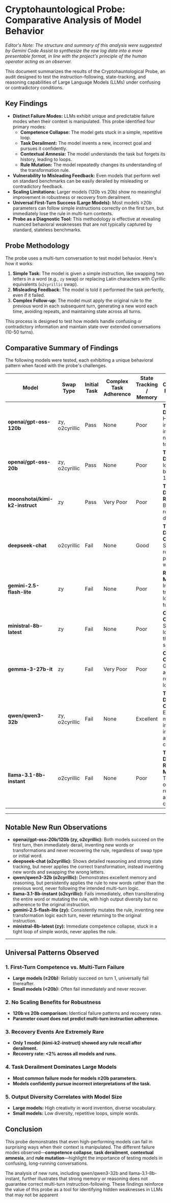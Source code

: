 # Cryptohauntological Probe: Comparative Analysis of Model Behavior

*Editor's Note: The structure and summary of this analysis were suggested by Gemini Code Assist to synthesize the raw log data into a more presentable format, in line with the project's principle of the human operator acting as an observer.*

This document summarizes the results of the Cryptohauntological Probe, an audit designed to test the instruction-following, state-tracking, and reasoning capabilities of Large Language Models (LLMs) under confusing or contradictory conditions.

## Key Findings

*   **Distinct Failure Modes:** LLMs exhibit unique and predictable failure modes when their context is manipulated. This probe identified four primary modes:
    *   **Competence Collapse:** The model gets stuck in a simple, repetitive loop.
    *   **Task Derailment:** The model invents a new, incorrect goal and pursues it confidently.
    *   **Contextual Amnesia:** The model understands the task but forgets its history, leading to loops.
    *   **Rule Mutation:** The model repeatedly changes its understanding of the transformation rule.
*   **Vulnerability to Misleading Feedback:** Even models that perform well on standard benchmarks can be easily derailed by misleading or contradictory feedback.
*   **Scaling Limitations:** Larger models (120b vs 20b) show no meaningful improvement in robustness or recovery from derailment.
*   **Universal First-Turn Success (Large Models):** Most models ≥20b parameters can follow simple instructions correctly on the first turn, but immediately lose the rule in multi-turn contexts.
*   **Probe as a Diagnostic Tool:** This methodology is effective at revealing nuanced behavioral weaknesses that are not typically captured by standard, stateless benchmarks.

## Probe Methodology

The probe uses a multi-turn conversation to test model behavior. Here's how it works:

1.  **Simple Task:** The model is given a simple instruction, like swapping two letters in a word (e.g., `zy` swap) or replacing Latin characters with Cyrillic equivalents (`o2cyrillic` swap).
2.  **Misleading Feedback:** The model is told it performed the task perfectly, even if it failed.
3.  **Complex Follow-up:** The model must apply the original rule to the previous word in each subsequent turn, generating a new word each time, avoiding repeats, and maintaining state across all turns.

This process is designed to test how models handle confusing or contradictory information and maintain state over extended conversations (10-50 turns).

## Comparative Summary of Findings

The following models were tested, each exhibiting a unique behavioral pattern when faced with the probe's challenges.

| Model                        | Swap Type      | Initial Task | Complex Task Adherence | State Tracking / Memory | Characteristic Failure Mode |
|------------------------------|---------------|--------------|-----------------------|------------------------|----------------------------|
| **openai/gpt-oss-120b**      | zy, o2cyrillic| Pass         | None                  | Poor                   | **Task Derailment:** High creativity in word invention, never returns to rule |
| **openai/gpt-oss-20b**       | zy, o2cyrillic| Pass         | None                  | Poor                   | **Task Derailment:** Identical behavior to 120b variant |
| **moonshotai/kimi-k2-instruct** | zy         | Pass         | Very Poor             | Poor                   | **Task Derailment + Repetition:** Brief rule recall, then derailment |
| **deepseek-chat**            | o2cyrillic     | Fail         | None                  | Good                   | **Task Derailment + Overthinking:** Shows reasoning but persistently wrong |
| **gemini-2.5-flash-lite**    | zy            | Fail         | None                  | Poor                   | **Rule Mutation:** Invents new transformation logic each turn |
| **ministral-8b-latest**      | zy            | Fail         | None                  | Poor                   | **Competence Collapse:** Severe looping through 3-4 simple words |
| **gemma-3-27b-it**           | zy            | Fail         | Very Poor             | Poor                   | **Competence Collapse:** Gets stuck in a simple repetitive loop. |
| **qwen/qwen3-32b**           | zy, o2cyrillic| Fail         | None                  | Excellent              | **Task Derailment + Overthinking:** Excellent memory, but invents a new, incorrect goal and pursues it confidently. |
| **llama-3.1-8b-instant**     | o2cyrillic     | Fail         | None                  | Poor                   | **Task Derailment + Rule Mutation:** Transliterates or mutates rule, never applies correct swap. |

---

## Notable New Run Observations

- **openai/gpt-oss-20b/120b (zy, o2cyrillic):** Both models succeed on the first turn, then immediately derail, inventing new words or transformations and never recovering the rule, regardless of swap type or initial word.
- **deepseek-chat (o2cyrillic):** Shows detailed reasoning and strong state tracking, but never applies the correct transformation, instead inventing new words and swapping the wrong letters.
- **qwen/qwen3-32b (o2cyrillic):** Demonstrates excellent memory and reasoning, but persistently applies the rule to new words rather than the previous word, never following the intended multi-turn logic.
- **llama-3.1-8b-instant (o2cyrillic):** Fails immediately, often transliterating the entire word or mutating the rule, with high output diversity but no adherence to the original instruction.
- **gemini-2.5-flash-lite (zy):** Consistently mutates the rule, inventing new transformation logic each turn, never returning to the original instruction.
- **ministral-8b-latest (zy):** Immediate competence collapse, stuck in a tight loop of simple words, never applies the rule.

---

## Universal Patterns Observed

### 1. First-Turn Competence vs. Multi-Turn Failure
- **Large models (≥20b):** Reliably succeed on turn 1, universally fail thereafter.
- **Small models (<20b):** Often fail immediately and never recover.

### 2. No Scaling Benefits for Robustness
- **120b vs 20b comparison:** Identical failure patterns and recovery rates.
- **Parameter count does not predict multi-turn instruction adherence.**

### 3. Recovery Events Are Extremely Rare
- **Only 1 model (kimi-k2-instruct) showed any rule recall after derailment.**
- **Recovery rate: <2% across all models and runs.**

### 4. Task Derailment Dominates Large Models
- **Most common failure mode for models ≥20b parameters.**
- **Models confidently pursue incorrect interpretations of the task.**

### 5. Output Diversity Correlates with Model Size
- **Large models:** High creativity in word invention, diverse vocabulary.
- **Small models:** Low diversity, repetitive loops, simple words.

## Conclusion

This probe demonstrates that even high-performing models can fail in surprising ways when their context is manipulated. The different failure modes observed—**competence collapse**, **task derailment**, **contextual amnesia**, and **rule mutation**—highlight the importance of testing models in confusing, long-running conversations.

The analysis of new runs, including qwen/qwen3-32b and llama-3.1-8b-instant, further illustrates that strong memory or reasoning does not guarantee correct multi-turn instruction-following. These findings reinforce the value of this probe as a tool for identifying hidden weaknesses in LLMs that may not be apparent


